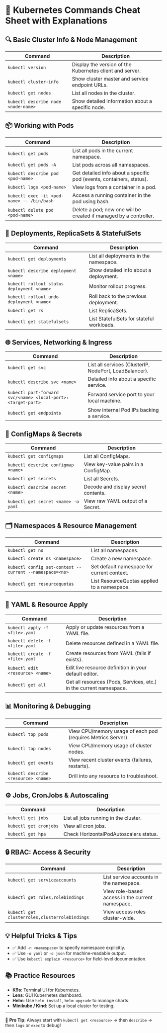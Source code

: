 # 📘 Kubernetes Commands Cheat Sheet with Explanations

## 🔍 Basic Cluster Info & Node Management

| Command | Description |
|--------|-------------|
| `kubectl version` | Display the version of the Kubernetes client and server. |
| `kubectl cluster-info` | Show cluster master and service endpoint URLs. |
| `kubectl get nodes` | List all nodes in the cluster. |
| `kubectl describe node <node-name>` | Show detailed information about a specific node. |


## 📦 Working with Pods

| Command | Description |
|--------|-------------|
| `kubectl get pods` | List all pods in the current namespace. |
| `kubectl get pods -A` | List pods across all namespaces. |
| `kubectl describe pod <pod-name>` | Get detailed info about a specific pod (events, containers, status). |
| `kubectl logs <pod-name>` | View logs from a container in a pod. |
| `kubectl exec -it <pod-name> -- /bin/bash` | Access a running container in the pod using bash. |
| `kubectl delete pod <pod-name>` | Delete a pod; new one will be created if managed by a controller. |



## 🚀 Deployments, ReplicaSets & StatefulSets

| Command | Description |
|--------|-------------|
| `kubectl get deployments` | List all deployments in the namespace. |
| `kubectl describe deployment <name>` | Show detailed info about a deployment. |
| `kubectl rollout status deployment <name>` | Monitor rollout progress. |
| `kubectl rollout undo deployment <name>` | Roll back to the previous deployment. |
| `kubectl get rs` | List ReplicaSets. |
| `kubectl get statefulsets` | List StatefulSets for stateful workloads. |



## 🌐 Services, Networking & Ingress

| Command | Description |
|--------|-------------|
| `kubectl get svc` | List all services (ClusterIP, NodePort, LoadBalancer). |
| `kubectl describe svc <name>` | Detailed info about a specific service. |
| `kubectl port-forward svc/<name> <local-port>:<target-port>` | Forward service port to your local machine. |
| `kubectl get endpoints` | Show internal Pod IPs backing a service. |



## 🔐 ConfigMaps & Secrets

| Command | Description |
|--------|-------------|
| `kubectl get configmaps` | List all ConfigMaps. |
| `kubectl describe configmap <name>` | View key-value pairs in a ConfigMap. |
| `kubectl get secrets` | List all Secrets. |
| `kubectl describe secret <name>` | Decode and display secret contents. |
| `kubectl get secret <name> -o yaml` | View raw YAML output of a Secret. |



## 🗂 Namespaces & Resource Management

| Command | Description |
|--------|-------------|
| `kubectl get ns` | List all namespaces. |
| `kubectl create ns <namespace>` | Create a new namespace. |
| `kubectl config set-context --current --namespace=<ns>` | Set default namespace for current context. |
| `kubectl get resourcequotas` | List ResourceQuotas applied to a namespace. |



## 📄 YAML & Resource Apply

| Command | Description |
|--------|-------------|
| `kubectl apply -f <file>.yaml` | Apply or update resources from a YAML file. |
| `kubectl delete -f <file>.yaml` | Delete resources defined in a YAML file. |
| `kubectl create -f <file>.yaml` | Create resources from YAML (fails if exists). |
| `kubectl edit <resource> <name>` | Edit live resource definition in your default editor. |
| `kubectl get all` | Get all resources (Pods, Services, etc.) in the current namespace. |



## 📊 Monitoring & Debugging

| Command | Description |
|--------|-------------|
| `kubectl top pods` | View CPU/memory usage of each pod (requires Metrics Server). |
| `kubectl top nodes` | View CPU/memory usage of cluster nodes. |
| `kubectl get events` | View recent cluster events (failures, restarts). |
| `kubectl describe <resource> <name>` | Drill into any resource to troubleshoot. |



## ⚙️ Jobs, CronJobs & Autoscaling

| Command | Description |
|--------|-------------|
| `kubectl get jobs` | List all jobs running in the cluster. |
| `kubectl get cronjobs` | View all cron jobs. |
| `kubectl get hpa` | Check HorizontalPodAutoscalers status. |



## 🔒 RBAC: Access & Security

| Command | Description |
|--------|-------------|
| `kubectl get serviceaccounts` | List service accounts in the namespace. |
| `kubectl get roles,rolebindings` | View role-based access in the current namespace. |
| `kubectl get clusterroles,clusterrolebindings` | View access roles cluster-wide. |



## 💡 Helpful Tricks & Tips

- ✅ Add `-n <namespace>` to specify namespace explicitly.
- ✅ Use `-o yaml` or `-o json` for machine-readable output.
- ✅ Use `kubectl explain <resource>` for field-level documentation.



## 📚 Practice Resources

- **K9s**: Terminal UI for Kubernetes.
- **Lens**: GUI Kubernetes dashboard.
- **Helm**: Use `helm install`, `helm upgrade` to manage charts.
- **Minikube / Kind**: Set up a local cluster for testing.

---

📌 **Pro Tip**: Always start with `kubectl get <resource>` → then `describe` → then `logs` or `exec` to debug!

